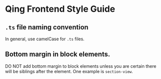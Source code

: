 # Qing Frontend Style Guide

## `.ts` file naming convention

In general, use camelCase for `.ts` files.

## Bottom margin in block elements.

DO NOT add bottom margin to block elements unless you are certain there will be siblings after the element. One example is `section-view`.
